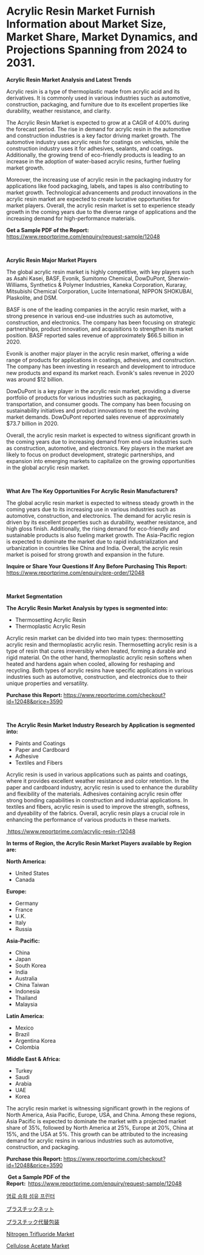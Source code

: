 <p><h1>Acrylic Resin Market Furnish Information about Market Size, Market Share, Market Dynamics, and Projections Spanning from 2024 to 2031.</h1></p><p><strong>Acrylic Resin Market Analysis and Latest Trends</strong></p>
<p><p>Acrylic resin is a type of thermoplastic made from acrylic acid and its derivatives. It is commonly used in various industries such as automotive, construction, packaging, and furniture due to its excellent properties like durability, weather resistance, and clarity.</p><p>The Acrylic Resin Market is expected to grow at a CAGR of 4.00% during the forecast period. The rise in demand for acrylic resin in the automotive and construction industries is a key factor driving market growth. The automotive industry uses acrylic resin for coatings on vehicles, while the construction industry uses it for adhesives, sealants, and coatings. Additionally, the growing trend of eco-friendly products is leading to an increase in the adoption of water-based acrylic resins, further fueling market growth.</p><p>Moreover, the increasing use of acrylic resin in the packaging industry for applications like food packaging, labels, and tapes is also contributing to market growth. Technological advancements and product innovations in the acrylic resin market are expected to create lucrative opportunities for market players. Overall, the acrylic resin market is set to experience steady growth in the coming years due to the diverse range of applications and the increasing demand for high-performance materials.</p></p>
<p><strong>Get a Sample PDF of the Report:&nbsp;</strong> <a href="https://www.reportprime.com/enquiry/request-sample/12048">https://www.reportprime.com/enquiry/request-sample/12048</a></p>
<p>&nbsp;</p>
<p><strong>Acrylic Resin Major Market Players</strong></p>
<p><p>The global acrylic resin market is highly competitive, with key players such as Asahi Kasei, BASF, Evonik, Sumitomo Chemical, DowDuPont, Sherwin-Williams, Synthetics & Polymer Industries, Kaneka Corporation, Kuraray, Mitsubishi Chemical Corporation, Lucite International, NIPPON SHOKUBAI, Plaskolite, and DSM.</p><p>BASF is one of the leading companies in the acrylic resin market, with a strong presence in various end-use industries such as automotive, construction, and electronics. The company has been focusing on strategic partnerships, product innovation, and acquisitions to strengthen its market position. BASF reported sales revenue of approximately $66.5 billion in 2020.</p><p>Evonik is another major player in the acrylic resin market, offering a wide range of products for applications in coatings, adhesives, and construction. The company has been investing in research and development to introduce new products and expand its market reach. Evonik's sales revenue in 2020 was around $12 billion.</p><p>DowDuPont is a key player in the acrylic resin market, providing a diverse portfolio of products for various industries such as packaging, transportation, and consumer goods. The company has been focusing on sustainability initiatives and product innovations to meet the evolving market demands. DowDuPont reported sales revenue of approximately $73.7 billion in 2020.</p><p>Overall, the acrylic resin market is expected to witness significant growth in the coming years due to increasing demand from end-use industries such as construction, automotive, and electronics. Key players in the market are likely to focus on product development, strategic partnerships, and expansion into emerging markets to capitalize on the growing opportunities in the global acrylic resin market.</p></p>
<p>&nbsp;</p>
<p><strong>What Are The Key Opportunities For Acrylic Resin Manufacturers?</strong></p>
<p><p>The global acrylic resin market is expected to witness steady growth in the coming years due to its increasing use in various industries such as automotive, construction, and electronics. The demand for acrylic resin is driven by its excellent properties such as durability, weather resistance, and high gloss finish. Additionally, the rising demand for eco-friendly and sustainable products is also fueling market growth. The Asia-Pacific region is expected to dominate the market due to rapid industrialization and urbanization in countries like China and India. Overall, the acrylic resin market is poised for strong growth and expansion in the future.</p></p>
<p><strong>Inquire or Share Your Questions If Any Before Purchasing This Report:</strong> <a href="https://www.reportprime.com/enquiry/pre-order/12048">https://www.reportprime.com/enquiry/pre-order/12048</a></p>
<p>&nbsp;</p>
<p><strong>Market Segmentation</strong></p>
<p><strong>The Acrylic Resin Market Analysis by types is segmented into:</strong></p>
<p><ul><li>Thermosetting Acrylic Resin</li><li>Thermoplastic Acrylic Resin</li></ul></p>
<p><p>Acrylic resin market can be divided into two main types: thermosetting acrylic resin and thermoplastic acrylic resin. Thermosetting acrylic resin is a type of resin that cures irreversibly when heated, forming a durable and rigid material. On the other hand, thermoplastic acrylic resin softens when heated and hardens again when cooled, allowing for reshaping and recycling. Both types of acrylic resins have specific applications in various industries such as automotive, construction, and electronics due to their unique properties and versatility.</p></p>
<p><strong>Purchase this Report:&nbsp;</strong><a href="https://www.reportprime.com/checkout?id=12048&price=3590">https://www.reportprime.com/checkout?id=12048&price=3590</a></p>
<p>&nbsp;</p>
<p><strong>The Acrylic Resin Market Industry Research by Application is segmented into:</strong></p>
<p><ul><li>Paints and Coatings</li><li>Paper and Cardboard</li><li>Adhesive</li><li>Textiles and Fibers</li></ul></p>
<p><p>Acrylic resin is used in various applications such as paints and coatings, where it provides excellent weather resistance and color retention. In the paper and cardboard industry, acrylic resin is used to enhance the durability and flexibility of the materials. Adhesives containing acrylic resin offer strong bonding capabilities in construction and industrial applications. In textiles and fibers, acrylic resin is used to improve the strength, softness, and dyeability of the fabrics. Overall, acrylic resin plays a crucial role in enhancing the performance of various products in these markets.</p></p>
<p><a href="https://www.reportprime.com/acrylic-resin-r12048">&nbsp;https://www.reportprime.com/acrylic-resin-r12048</a></p>
<p><strong>In terms of Region, the Acrylic Resin Market Players available by Region are:</strong></p>
<p>
    <p> <strong> North America: </strong>
        <ul>
            <li>United States</li>
            <li>Canada</li>
        </ul>
        </p> 
    <p> <strong> Europe: </strong>
        <ul>
            <li>Germany</li>
            <li>France</li>
            <li>U.K.</li>
            <li>Italy</li>
            <li>Russia</li>
        </ul>
        </p> 
    <p> <strong> Asia-Pacific: </strong>
        <ul>
            <li>China</li>
            <li>Japan</li>
            <li>South Korea</li>
            <li>India</li>
            <li>Australia</li>
            <li>China Taiwan</li>
            <li>Indonesia</li>
            <li>Thailand</li>
            <li>Malaysia</li>
        </ul>
        </p> 
    <p> <strong> Latin America: </strong>
        <ul>
            <li>Mexico</li>
            <li>Brazil</li>
            <li>Argentina Korea</li>
            <li>Colombia</li>
        </ul>
        </p> 
    <p> <strong> Middle East & Africa: </strong>
        <ul>
            <li>Turkey</li>
            <li>Saudi</li>
            <li>Arabia</li>
            <li>UAE</li>
            <li>Korea</li>
        </ul>
    </p>
    </p>
<p><p>The acrylic resin market is witnessing significant growth in the regions of North America, Asia Pacific, Europe, USA, and China. Among these regions, Asia Pacific is expected to dominate the market with a projected market share of 35%, followed by North America at 25%, Europe at 20%, China at 15%, and the USA at 5%. This growth can be attributed to the increasing demand for acrylic resins in various industries such as automotive, construction, and packaging.</p></p>
<p><strong>Purchase this Report: </strong><a href="https://www.reportprime.com/checkout?id=12048&price=3590">https://www.reportprime.com/checkout?id=12048&price=3590</a></p>
<p>&nbsp;<strong>Get a Sample PDF of the Report:&nbsp;&nbsp;</strong><a href="https://www.reportprime.com/enquiry/request-sample/12048">https://www.reportprime.com/enquiry/request-sample/12048</a></p>
<p><strong></strong></p>
<p><p><a href="https://github.com/durgin521/Market-Research-Report-List-1/blob/main/753504967279.md">염료 승화 섬유 프린터</a></p><p><a href="https://github.com/BrionnaBoyle/Market-Research-Report-List-1/blob/main/639028369750.md">プラスチックネット</a></p><p><a href="https://github.com/JerelSchulit20231/Market-Research-Report-List-1/blob/main/838097269748.md">プラスチック代替包装</a></p><p><a href="https://github.com/susanjprice2023/Market-Research-Report-List-1/blob/main/nitrogen-trifluoride-market.md">Nitrogen Trifluoride Market</a></p><p><a href="https://github.com/RosemarieLeffler2023/Market-Research-Report-List-1/blob/main/cellulose-acetate-market.md">Cellulose Acetate Market</a></p></p>